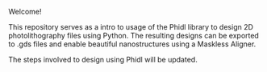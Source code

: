 Welcome!

This repository serves as a intro to usage of the Phidl library to design 2D photolithography files using Python. 
The resulting designs can be exported to .gds files and enable beautiful nanostructures using a Maskless Aligner.

The steps involved to design using Phidl will be updated.
